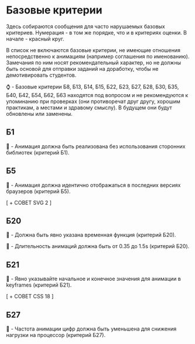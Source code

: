 # Базовые критерии

Здесь собираются сообщения для часто нарушаемых базовых критериев. Нумерация - в том же порядке, что и в критериях оценки. В начале - красный круг.

В список не включаются базовые критерии, не имеющие отношения непосредственно к анимациям (например соглашения по именованию). Замечания по ним носят рекомендательный характер, но не должны быть основой для отправки заданий на доработку, чтобы не демотивировать студентов.

:watch: - Базовые критерии Б8, Б13, Б14, Б15, Б22, Б23, Б27, Б28, Б30, Б35, Б40, Б42, Б54, Б62, Б63 находятся под вопросом и не рекомендуются к упоминанию при проверках (они противоречат друг другу, хорошим практикам, а местами и здравому смыслу). В будущем они будут обновлены или заменены.


## Б1

:red_circle: - Анимация должна быть реализована без использования сторонних библиотек (критерий Б1).



## Б5

:red_circle: - Анимация должна идентично отображаться в последних версиях браузеров (критерий Б5).

[ + СОВЕТ SVG 2 ]


## Б20

:red_circle: - Должна быть явно указана временная функция (критерий Б20).

:red_circle: - Длительность анимаций должна быть от 0.35 до 1.5s (критерий Б20).


## Б21

:red_circle: - Явно указывайте начальное и конечное значения для анимации в keyframes (критерий Б21).

[ + СОВЕТ CSS 18 ]


## Б27

:red_circle: - Частота анимации цифр должна быть уменьшена для снижения нагрузки на процессор (критерий Б27).

